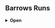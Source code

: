 <h2>Barrows Runs</h2>

<details>
  <summary><strong>Open</strong></summary>
  <br>

  <h3>Gear</h3>
  <ul>
    <li>Max defend gear (Torag's Platebody etc)</li>
    <li>Ranged Gear (D'hide, Ava's accumulator, Rune crossbow, bolts)</li>
    <li>Air Staff, Chaos runes</li>
    <li>Dramen Staff</li>
    <li>Ring of Dueling</li>
  </ul>

  <h3>Teleports</h3>
  <ul>
    <li>Shades of Mort'ton minigame TP</li>
    <li>Dramen Staff → Cape → BKR → Boaty</li>
  </ul>

  <h3>Information</h3>
  <strong>Volgorde</strong>
  <ol>
    <li><strong>Dharok</strong> — Melee Pray — Magic</li>
    <li><strong>Karil</strong> — Ranged Pray — Magic
      <ul><li>Als in Catacombs → Door naar Ahrim</li></ul>
    </li>
    <li><strong>Guthan</strong> — Melee Pray — Magic</li>
    <li><strong>Ahrim</strong> — Mage Pray — Ranged
      <ul><li>Rune crossbow + Ranged Gear swap</li></ul>
    </li>
    <li><strong>Torag</strong> — Melee Pray — Magic</li>
    <li><strong>Verac</strong> — Melee Pray — Magic</li>
  </ol>

  <strong>Catacombs</strong>
  <ul>
    <li>2× Skeleton</li>
    <li>1× Worm</li>
    <li>Aim voor 83%</li>
  </ul>
</details>
